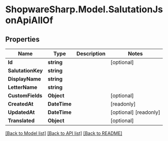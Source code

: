 # ShopwareSharp.Model.SalutationJsonApiAllOf

## Properties

Name | Type | Description | Notes
------------ | ------------- | ------------- | -------------
**Id** | **string** |  | [optional] 
**SalutationKey** | **string** |  | 
**DisplayName** | **string** |  | 
**LetterName** | **string** |  | 
**CustomFields** | **Object** |  | [optional] 
**CreatedAt** | **DateTime** |  | [readonly] 
**UpdatedAt** | **DateTime** |  | [optional] [readonly] 
**Translated** | **Object** |  | [optional] 

[[Back to Model list]](../README.md#documentation-for-models) [[Back to API list]](../README.md#documentation-for-api-endpoints) [[Back to README]](../README.md)

